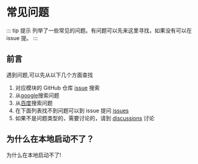 # 常见问题

::: tip 提示
列举了一些常见的问题。有问题可以先来这里寻找，如果没有可以在 issue 提。
:::

## 前言

遇到问题,可以先从以下几个方面查找

1. 对应模块的 GitHub 仓库 [issue](https://github.com/fengyp8963/fancy/issues) 搜索
2. 从[google](https://www.google.com)搜索问题
3. 从[百度](https://www.baidu.com)搜索问题
4. 在下面列表找不到问题可以到 issue 提问 [issues](https://github.com/fengyp8963/fancy/issues)
5. 如果不是问题类型的，需要讨论的，请到 [discussions](https://github.com/fengyp8963/fancy/discussions) 讨论

## 为什么在本地启动不了？

为什么在本地启动不了!
